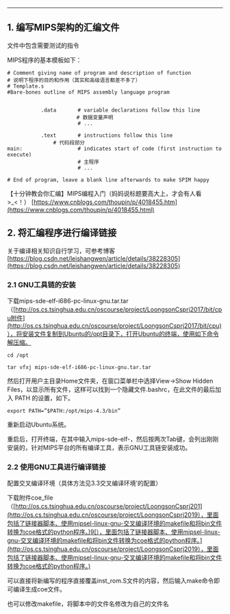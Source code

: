 
---

## 1. 编写MIPS架构的汇编文件

文件中包含需要测试的指令

MIPS程序的基本模板如下：

```
# Comment giving name of program and description of function
# 说明下程序的目的和作用（其实和高级语言都差不多了）
# Template.s
#Bare-bones outline of MIPS assembly language program


           .data       # variable declarations follow this line
　　　　                # 数据变量声明
                       # ...

           .text       # instructions follow this line    
               # 代码段部分                                                            
main:                  # indicates start of code (first instruction to execute)
                       # 主程序
                       # ...

# End of program, leave a blank line afterwards to make SPIM happy
```

【十分钟教会你汇编】MIPS编程入门（妈妈说标题要高大上，才会有人看&gt;\_&lt;！） [https://www.cnblogs.com/thoupin/p/4018455.htm](https://www.cnblogs.com/thoupin/p/4018455.html)

## 2. 将汇编程序进行编译链接

关于编译相关知识自行学习，可参考博客[https://blog.csdn.net/leishangwen/article/details/38228305](https://blog.csdn.net/leishangwen/article/details/38228305)

### 2.1 GNU工具链的安装

下载mips-sde-elf-i686-pc-linux-gnu.tar.tar（[http://os.cs.tsinghua.edu.cn/oscourse/project/LoongsonCsprj2017/bit/cpu附件](http://os.cs.tsinghua.edu.cn/oscourse/project/LoongsonCsprj2017/bit/cpu)），将安装文件复制到Ubuntu的/opt目录下，打开Ubuntu的终端，使用如下命令解压缩。

```
cd /opt
```

```
tar vfxj mips-sde-elf-i686-pc-linux-gnu.tar.tar
```

然后打开用户主目录Home文件夹，在窗口菜单栏中选择View-&gt;Show Hidden Files，以显示所有文件，这样可以找到一个隐藏文件.bashrc，在此文件的最后加入 PATH 的设置，如下。

```
export PATH=”$PATH:/opt/mips-4.3/bin”
```

重新启动Ubuntu系统。

重启后，打开终端，在其中输入mips-sde-elf-，然后按两次Tab键，会列出刚刚安装的，针对MIPS平台的所有编译工具，表示GNU工具链安装成功。

### 2.2 使用GNU工具进行编译链接

配置交叉编译环境（具体方法见3.3交叉编译环境'的配置）

下载附件coe\_file（[http://os.cs.tsinghua.edu.cn/oscourse/project/LoongsonCsprj201](http://os.cs.tsinghua.edu.cn/oscourse/project/LoongsonCsprj2019），里面包括了链接器脚本、使用mipsel-linux-gnu-交叉编译环境的makefile和将bin文件转换为coe格式的python程序。)9[），里面包括了链接器脚本、使用mipsel-linux-gnu-交叉编译环境的makefile和将bin文件转换为coe格式的python程序。](http://os.cs.tsinghua.edu.cn/oscourse/project/LoongsonCsprj2019），里面包括了链接器脚本、使用mipsel-linux-gnu-交叉编译环境的makefile和将bin文件转换为coe格式的python程序。)

可以直接将新编写的程序直接覆盖inst\_rom.S文件的内容，然后输入make命令即可编译生成coe文件。

也可以修改makefile，将脚本中的文件名修改为自己的文件名

